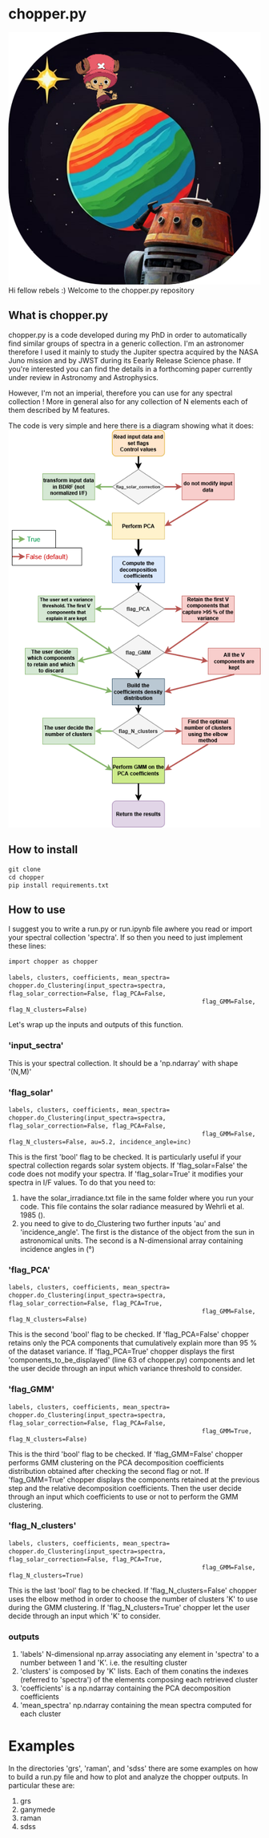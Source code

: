 # chopper.py
![Chopper Logo](images/chopper_logo.png)
Hi fellow rebels :) Welcome to the chopper.py repository

## What is chopper.py
chopper.py is a code developed during my PhD in order to automatically find similar groups of spectra in a generic collection. I'm an astronomer therefore I used it mainly to study the Jupiter spectra acquired by the NASA Juno mission and by JWST during its Eearly Release Science phase. If you're interested you can find the details in a forthcoming paper currently under review in Astronomy and Astrophysics.

However, I'm not an imperial, therefore you can use for any spectral collection ! More in general also for any collection of N elements each of them described by M features.

The code is very simple and here there is a diagram showing what it does:
![Chopper flowchart](images/chopper_flowchart.png)

## How to install

```
git clone
cd chopper
pip install requirements.txt
```

## How to use
I suggest you to write a run.py or run.ipynb file awhere you read or import your spectral collection 'spectra'. If so then you need to just implement these lines:
```
import chopper as chopper

labels, clusters, coefficients, mean_spectra= chopper.do_Clustering(input_spectra=spectra, flag_solar_correction=False, flag_PCA=False,
                                                      flag_GMM=False, flag_N_clusters=False)
```
Let's wrap up the inputs and outputs of this function. 

### 'input_sectra'
This is your spectral collection. It should be a 'np.ndarray' with shape '(N,M)'

### 'flag_solar'
```
labels, clusters, coefficients, mean_spectra= chopper.do_Clustering(input_spectra=spectra, flag_solar_correction=False, flag_PCA=False,
                                                      flag_GMM=False, flag_N_clusters=False, au=5.2, incidence_angle=inc)
```
This is the first 'bool' flag to be checked. It is particularly useful if your spectral collection regards solar system objects. If 'flag_solar=False' the code does not modify your spectra. If 'flag_solar=True' it modifies your spectra in I/F values. To do that you need to:
1. have the solar_irradiance.txt file in the same folder where you run your code. This file contains the solar radiance measured by Wehrli et al. 1985 ().
2. you need to give to do_Clustering two further inputs 'au' and 'incidence_angle'. The first is the distance of the object from the sun in astronomical units. The second is a N-dimensional array containing incidence angles in (°)

### 'flag_PCA'
```
labels, clusters, coefficients, mean_spectra= chopper.do_Clustering(input_spectra=spectra, flag_solar_correction=False, flag_PCA=True,
                                                      flag_GMM=False, flag_N_clusters=False)
```
This is the second 'bool' flag to be checked. If 'flag_PCA=False' chopper retains only the PCA components that cumulatively explain more than 95 % of the dataset variance. If 'flag_PCA=True' chopper displays the first 'components_to_be_displayed' (line 63 of chopper.py) components and let the user decide through an input which variance threshold to consider.

### 'flag_GMM'
```
labels, clusters, coefficients, mean_spectra= chopper.do_Clustering(input_spectra=spectra, flag_solar_correction=False, flag_PCA=False,
                                                      flag_GMM=True, flag_N_clusters=False)
```
This is the third 'bool' flag to be checked. If 'flag_GMM=False' chopper performs GMM clustering on the PCA decomposition coefficients distribution obtained after checking the second flag or not. If 'flag_GMM=True' chopper displays the components retained at the previous step and the relative decomposition coefficients. Then the user decide through an input which coefficients to use or not to perform the GMM clustering.

### 'flag_N_clusters'
```
labels, clusters, coefficients, mean_spectra= chopper.do_Clustering(input_spectra=spectra, flag_solar_correction=False, flag_PCA=True,
                                                      flag_GMM=False, flag_N_clusters=True)
```
This is the last 'bool' flag to be checked. If 'flag_N_clusters=False' chopper uses the elbow method in order to choose the number of clusters 'K' to use during the GMM clustering. If 'flag_N_clusters=True' chopper let the user decide through an input which 'K' to consider. 

### outputs
1. 'labels' N-dimensional np.array associating any element in 'spectra' to a number between 1 and 'K'. i.e. the resulting cluster
2. 'clusters' is composed by 'K' lists. Each of them conatins the indexes (referred to 'spectra') of the elements composing each retrieved cluster
3. 'coefficients' is a np.ndarray containing the PCA decomposition coefficients
4. 'mean_spectra' np.ndarray containing the mean spectra computed for each cluster

# Examples
In the directories 'grs', 'raman', and 'sdss' there are some examples on how to build a run.py file and how to plot and analyze the chopper outputs. In particular these are:

1. grs
2. ganymede
3. raman
4. sdss
